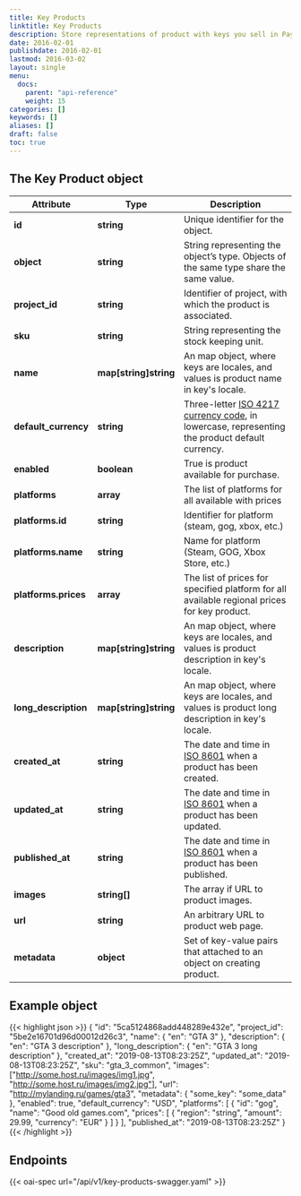 ```yaml
---
title: Key Products
linktitle: Key Products
description: Store representations of product with keys you sell in PaySuper.
date: 2016-02-01
publishdate: 2016-02-01
lastmod: 2016-03-02
layout: single
menu:
  docs:
    parent: "api-reference"
    weight: 15
categories: []
keywords: []
aliases: []
draft: false
toc: true
---
```


## The Key Product object

Attribute|Type|Description|
---|---|---
**id**|**string**| Unique identifier for the object.
**object**|**string**|String representing the object’s type. Objects of the same type share the same value.
**project_id**|**string**| Identifier of project, with which the product is associated.
**sku**|**string**|String representing the stock keeping unit.
**name**|**map[string]string**|An map object, where keys are locales, and values is product name in key's locale.
**default_currency**|**string**|Three-letter [ISO 4217 currency code](https://www.iso.org/iso-4217-currency-codes.html), in lowercase, representing the product default currency.
**enabled**|**boolean**| True is product available for purchase.
**platforms**|**array**|The list of platforms for all available with prices
**platforms.id**|**string**|Identifier for platform (steam, gog, xbox, etc.)
**platforms.name**|**string**|Name for platform (Steam, GOG, Xbox Store, etc.)
**platforms.prices**|**array**|The list of prices for specified platform for all available regional prices for key product.
**description**|**map[string]string**|An map object, where keys are locales, and values is product description in key's locale.
**long_description**|**map[string]string**|An map object, where keys are locales, and values is product long description in key's locale.
**created_at**|**string**|The date and time in [ISO 8601](https://www.iso.org/iso-8601-date-and-time-format.html) when a product has been created.
**updated_at**|**string**|The date and time in [ISO 8601](https://www.iso.org/iso-8601-date-and-time-format.html) when a product has been updated.
**published_at**|**string**|The date and time in [ISO 8601](https://www.iso.org/iso-8601-date-and-time-format.html) when a product has been published.
**images**|**string[]**|The array if URL to product images.
**url**|**string**|An arbitrary URL to product web page.
**metadata**|**object**| Set of key-value pairs that attached to an object on creating product.

## Example object

{{< highlight json >}}
{
  "id": "5ca5124868add448289e432e",
  "project_id": "5be2e16701d96d00012d26c3",
  "name": {
    "en": "GTA 3"
  },
  "description": {
    "en": "GTA 3 description"
  },
  "long_description": {
    "en": "GTA 3 long description"
  },
  "created_at": "2019-08-13T08:23:25Z",
  "updated_at": "2019-08-13T08:23:25Z",
  "sku": "gta_3_common",
  "images": ["http://some.host.ru/images/img1.jpg", "http://some.host.ru/images/img2.jpg"],
  "url": "http://mylanding.ru/games/gta3",
  "metadata": {
    "some_key": "some_data"
  },
  "enabled": true,
  "default_currency": "USD",
  "platforms": [
    {
      "id": "gog",
      "name": "Good old games.com",
      "prices": [
        {
          "region": "string",
          "amount": 29.99,
          "currency": "EUR"
        }
      ]
    }
  ],
  "published_at": "2019-08-13T08:23:25Z"
}
{{< /highlight >}}

## Endpoints

{{< oai-spec url="/api/v1/key-products-swagger.yaml" >}}